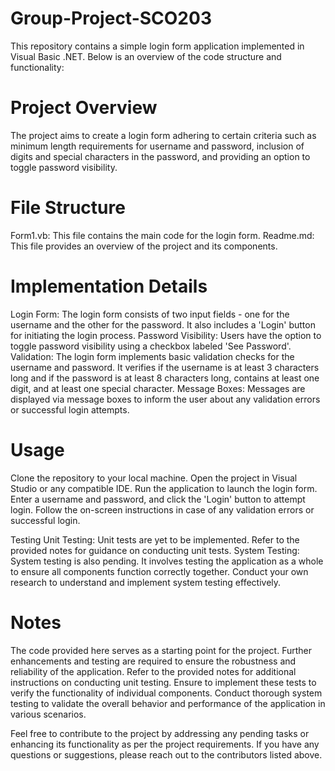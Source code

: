 # Group-Project-SCO203
This repository contains a simple login form application implemented in Visual Basic .NET. Below is an overview of the code structure and functionality:

# Project Overview
The project aims to create a login form adhering to certain criteria such as minimum length requirements for username and password, inclusion of digits and special characters in the password, and providing an option to toggle password visibility.

# File Structure

Form1.vb: This file contains the main code for the login form.
Readme.md: This file provides an overview of the project and its components.

# Implementation Details
Login Form: The login form consists of two input fields - one for the username and the other for the password. It also includes a 'Login' button for initiating the login process.
Password Visibility: Users have the option to toggle password visibility using a checkbox labeled 'See Password'.
Validation: The login form implements basic validation checks for the username and password. It verifies if the username is at least 3 characters long and if the password is at least 8 characters long, contains at least one digit, and at least one special character.
Message Boxes: Messages are displayed via message boxes to inform the user about any validation errors or successful login attempts.

# Usage
Clone the repository to your local machine.
Open the project in Visual Studio or any compatible IDE.
Run the application to launch the login form.
Enter a username and password, and click the 'Login' button to attempt login.
Follow the on-screen instructions in case of any validation errors or successful login.

Testing
Unit Testing: Unit tests are yet to be implemented. Refer to the provided notes for guidance on conducting unit tests.
System Testing: System testing is also pending. It involves testing the application as a whole to ensure all components function correctly together. Conduct your own research to understand and implement system testing effectively.

# Notes
The code provided here serves as a starting point for the project. Further enhancements and testing are required to ensure the robustness and reliability of the application.
Refer to the provided notes for additional instructions on conducting unit testing. Ensure to implement these tests to verify the functionality of individual components.
Conduct thorough system testing to validate the overall behavior and performance of the application in various scenarios.


Feel free to contribute to the project by addressing any pending tasks or enhancing its functionality as per the project requirements. If you have any questions or suggestions, please reach out to the contributors listed above.
